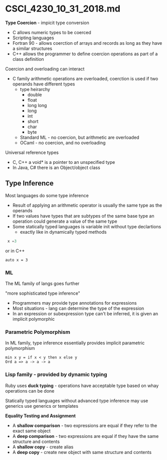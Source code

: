 # CSCI_4230_10_31_2018.md

__Type Coercion__ - impicit type conversion

* C allows numeric types to be coerced
* Scripting languages
* Fortran 90 - allows coerction of arrays and records as long as they have a similar structures
* C++ allows the programmer to define coercion operations as part of a class definition

Coercion and overloading can interact

* C family arithmetic operations are overloaded, coerction is used if two operands have different types
  * type heirarchy
    * double
    * float
    * long long
    * long
    * int
    * short
    * char
    * byte
  * Standard ML - no coercion, but arithmetic are overloaded
  * OCaml - no coercion, and no overloading

Universal reference types

* C, C++ a void* is a pointer to an unspecified type
* In Java, C# there is an Object/object class

## __Type Inference__

Most languages do some type inference

* Result of applying an arithmetic operator is usually the same type as the operands
* If two values have types that are subtypes of the same base type an operation could generate a value of the same type
* Some statically typed languages is variable init without type declartions
  * exactly like in dynamically typed methods

```python
 x =3
```

or in C++

```cplusplus
auto x = 3
```

### ML

The ML family of langs goes further

"more sophisticated type inference"

* Programmers may provide type annotations for expressions
* Most situations - lang can determine the type of the expression
* In an expression or subexpression type can't be inferred, it is given an implicit polymorphic


### Parametric Polymorphism

In ML family, type inference essentially provides implicit parametric polymorphism

```
min x y = if x < y then x else y
Ord a => a -> a -> a
```

### Lisp family - provided by dynamic typing

Ruby uses __duck typing__ - operations have acceptable type based on whay operations can be done

Statically typed languages without advanced type inference may use generics use generics or templates

__Equality Testing and Assignment__ 

* A __shallow comparison__ - two expressions are equal if they refer to the exact same object
* A __deep comparison__ -  two expressions are equal if they have the same structure and contents
* A __shallow copy__ - create alias
* A __deep copy__ - create new object with same structure and contents
